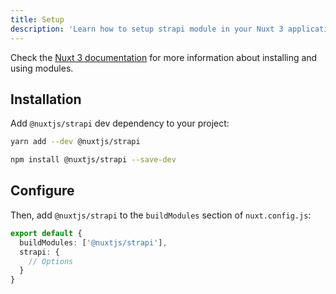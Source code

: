 ```yaml
---
title: Setup
description: 'Learn how to setup strapi module in your Nuxt 3 application.'
---
```


Check the [Nuxt 3 documentation](https://v3.nuxtjs.org/docs/directory-structure/nuxt.config#buildmodules) for more information about installing and using modules.

## Installation

Add `@nuxtjs/strapi` dev dependency to your project:

<code-group>
  <code-block label="Yarn" active>

```bash
yarn add --dev @nuxtjs/strapi
```

  </code-block>
  <code-block label="NPM">

```bash
npm install @nuxtjs/strapi --save-dev
```

  </code-block>
</code-group>

## Configure

Then, add `@nuxtjs/strapi` to the `buildModules` section of `nuxt.config.js`:

```ts [nuxt.config.ts]
export default {
  buildModules: ['@nuxtjs/strapi'],
  strapi: {
    // Options
  }
}
```
